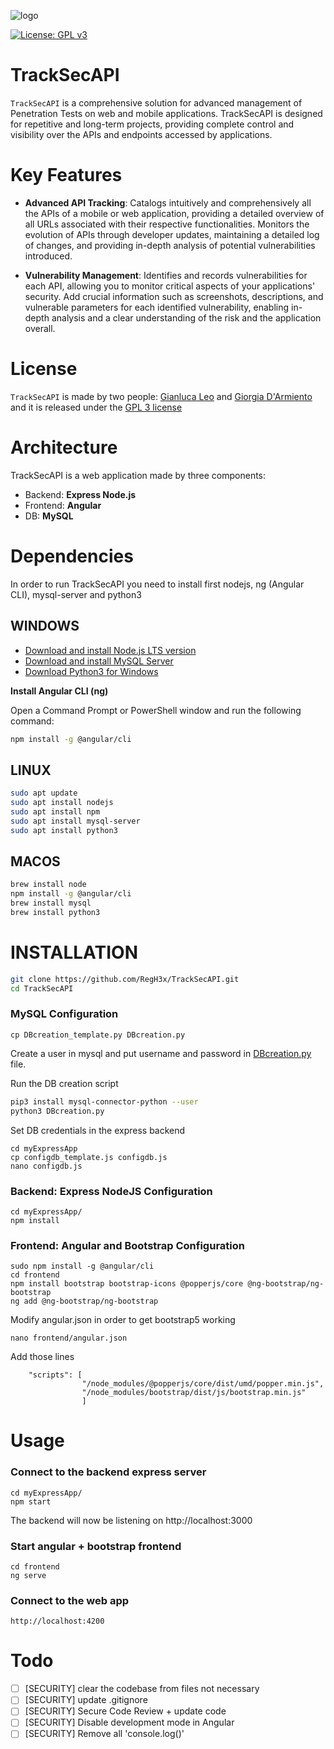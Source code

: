 ![logo](https://github.com/RegH3x/TrackSecAPI/assets/38158309/0a55762b-4cec-4ef3-ab03-abca8ef80511)

[![License: GPL v3](https://img.shields.io/badge/License-GPLv3-blue.svg)](https://www.gnu.org/licenses/gpl-3.0)


# TrackSecAPI

`TrackSecAPI` is a comprehensive solution for advanced management of Penetration Tests on web and mobile applications. TrackSecAPI is designed for repetitive and long-term projects, providing complete control and visibility over the APIs and endpoints accessed by applications.

# Key Features

* **Advanced API Tracking**: Catalogs intuitively and comprehensively all the APIs of a mobile or web application, providing a detailed overview of all URLs associated with their respective functionalities. Monitors the evolution of APIs through developer updates, maintaining a detailed log of changes, and providing in-depth analysis of potential vulnerabilities introduced.

* **Vulnerability Management**: Identifies and records vulnerabilities for each API, allowing you to monitor critical aspects of your applications' security. Add crucial information such as screenshots, descriptions, and vulnerable parameters for each identified vulnerability, enabling in-depth analysis and a clear understanding of the risk and the application overall.

# License
`TrackSecAPI` is made by two people: [Gianluca Leo](https://github.com/RegH3x/) and [Giorgia D'Armiento](https://github.com/giorgiadarmi) and it is released under the [GPL 3 license](LICENSE)

# Architecture
TrackSecAPI is a web application made by three components:
* Backend: **Express Node.js**
* Frontend: **Angular**
* DB: **MySQL**


# Dependencies

In order to run TrackSecAPI you need to install first nodejs, ng (Angular CLI), mysql-server and python3

## WINDOWS

- [Download and install Node.js LTS version](https://nodejs.org/)
- [Download and install MySQL Server](dev.mysql.com)
- [Download Python3 for Windows](https://www.python.org/downloads/)
    
**Install Angular CLI (ng)**

Open a Command Prompt or PowerShell window and run the following command:

```bash
npm install -g @angular/cli
```


## LINUX

```bash
sudo apt update
sudo apt install nodejs
sudo apt install npm
sudo apt install mysql-server
sudo apt install python3
```

## MACOS

```bash
brew install node
npm install -g @angular/cli
brew install mysql
brew install python3
```


# INSTALLATION


```bash
git clone https://github.com/RegH3x/TrackSecAPI.git
cd TrackSecAPI
```
### MySQL Configuration

```
cp DBcreation_template.py DBcreation.py
```

Create a user in mysql and put username and password in [DBcreation.py](DBcreation.py) file.

Run the DB creation script
```bash
pip3 install mysql-connector-python --user
python3 DBcreation.py
```

Set DB credentials in the express backend 

```
cd myExpressApp
cp configdb_template.js configdb.js
nano configdb.js
```

### Backend: Express NodeJS Configuration

```
cd myExpressApp/
npm install
```

### Frontend: Angular and Bootstrap Configuration

```
sudo npm install -g @angular/cli
cd frontend
npm install bootstrap bootstrap-icons @popperjs/core @ng-bootstrap/ng-bootstrap
ng add @ng-bootstrap/ng-bootstrap
```

Modify angular.json in order to get bootstrap5 working

```
nano frontend/angular.json
```
Add those lines
```
    "scripts": [
                "/node_modules/@popperjs/core/dist/umd/popper.min.js",
                "/node_modules/bootstrap/dist/js/bootstrap.min.js"
                ]
```

# Usage

### Connect to the backend express server
```
cd myExpressApp/
npm start
```
The backend will now be listening on http://localhost:3000

### Start angular + bootstrap frontend
```
cd frontend
ng serve
```

### Connect to the web app
```
http://localhost:4200
```


# Todo
- [ ] [SECURITY] clear the codebase from files not necessary
- [ ] [SECURITY] update .gitignore
- [ ] [SECURITY] Secure Code Review + update code
- [ ] [SECURITY] Disable development mode in Angular
- [ ] [SECURITY] Remove all 'console.log()'
